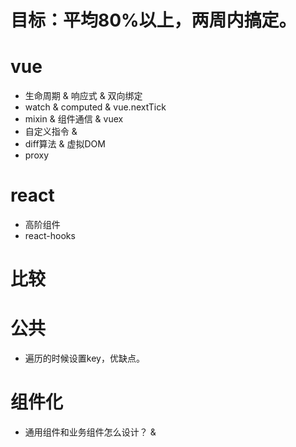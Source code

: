 # 目标：平均80%以上，两周内搞定。
# vue
- 生命周期 & 响应式 & 双向绑定 
- watch & computed & vue.nextTick
- mixin & 组件通信 & vuex
- 自定义指令 & 
- diff算法 & 虚拟DOM
- proxy

# react
- 高阶组件
- react-hooks

# 比较

# 公共
- 遍历的时候设置key，优缺点。

# 组件化
- 通用组件和业务组件怎么设计？ & 

